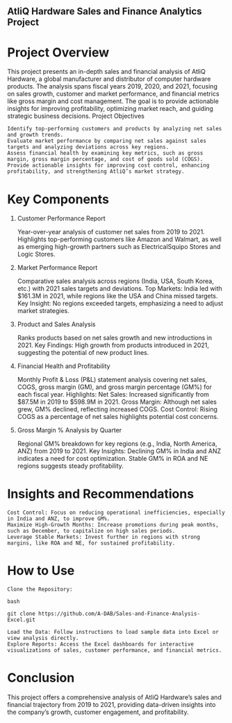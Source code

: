 ## AtliQ Hardware Sales and Finance Analytics Project
# Project Overview

This project presents an in-depth sales and financial analysis of AtliQ Hardware, a global manufacturer and distributor of computer hardware products. The analysis spans fiscal years 2019, 2020, and 2021, focusing on sales growth, customer and market performance, and financial metrics like gross margin and cost management. The goal is to provide actionable insights for improving profitability, optimizing market reach, and guiding strategic business decisions.
Project Objectives

    Identify top-performing customers and products by analyzing net sales and growth trends.
    Evaluate market performance by comparing net sales against sales targets and analyzing deviations across key regions.
    Assess financial health by examining key metrics, such as gross margin, gross margin percentage, and cost of goods sold (COGS).
    Provide actionable insights for improving cost control, enhancing profitability, and strengthening AtliQ’s market strategy.

# Key Components
1. Customer Performance Report

    Year-over-year analysis of customer net sales from 2019 to 2021.
    Highlights top-performing customers like Amazon and Walmart, as well as emerging high-growth partners such as ElectricalSquipo Stores and Logic Stores.

2. Market Performance Report

    Comparative sales analysis across regions (India, USA, South Korea, etc.) with 2021 sales targets and deviations.
    Top Markets: India led with $161.3M in 2021, while regions like the USA and China missed targets.
    Key Insight: No regions exceeded targets, emphasizing a need to adjust market strategies.

3. Product and Sales Analysis

    Ranks products based on net sales growth and new introductions in 2021.
    Key Findings: High growth from products introduced in 2021, suggesting the potential of new product lines.

4. Financial Health and Profitability

    Monthly Profit & Loss (P&L) statement analysis covering net sales, COGS, gross margin (GM), and gross margin percentage (GM%) for each fiscal year.
    Highlights:
        Net Sales: Increased significantly from $87.5M in 2019 to $598.9M in 2021.
        Gross Margin: Although net sales grew, GM% declined, reflecting increased COGS.
        Cost Control: Rising COGS as a percentage of net sales highlights potential cost concerns.

5. Gross Margin % Analysis by Quarter

    Regional GM% breakdown for key regions (e.g., India, North America, ANZ) from 2019 to 2021.
    Key Insights:
        Declining GM% in India and ANZ indicates a need for cost optimization.
        Stable GM% in ROA and NE regions suggests steady profitability.

# Insights and Recommendations

    Cost Control: Focus on reducing operational inefficiencies, especially in India and ANZ, to improve GM%.
    Maximize High-Growth Months: Increase promotions during peak months, such as December, to capitalize on high sales periods.
    Leverage Stable Markets: Invest further in regions with strong margins, like ROA and NE, for sustained profitability.

#  How to Use

    Clone the Repository:

    bash

    git clone https://github.com/A-DAB/Sales-and-Finance-Analysis-Excel.git

    Load the Data: Follow instructions to load sample data into Excel or view analysis directly.
    Explore Reports: Access the Excel dashboards for interactive visualizations of sales, customer performance, and financial metrics.

# Conclusion

This project offers a comprehensive analysis of AtliQ Hardware’s sales and financial trajectory from 2019 to 2021, providing data-driven insights into the company’s growth, customer engagement, and profitability.
